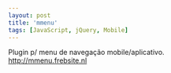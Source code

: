 ```yaml
---
layout: post
title: 'mmenu'
tags: [JavaScript, jQuery, Mobile]
---
```


Plugin p/ menu de navegação mobile/aplicativo.<br>
<http://mmenu.frebsite.nl>
